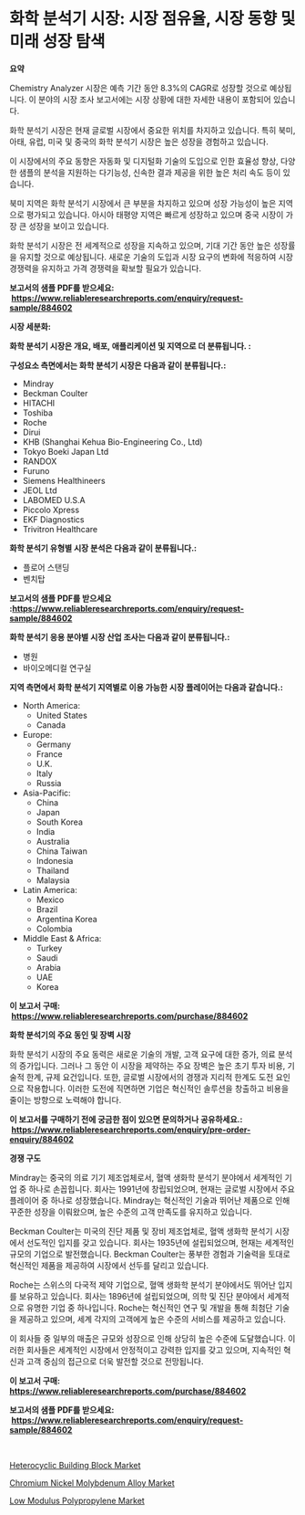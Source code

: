 <p><h1>화학 분석기 시장: 시장 점유율, 시장 동향 및 미래 성장 탐색</h1></p><p><strong>요약</strong></p>
<p><p>Chemistry Analyzer 시장은 예측 기간 동안 8.3%의 CAGR로 성장할 것으로 예상됩니다. 이 분야의 시장 조사 보고서에는 시장 상황에 대한 자세한 내용이 포함되어 있습니다. </p><p>화학 분석기 시장은 현재 글로벌 시장에서 중요한 위치를 차지하고 있습니다. 특히 북미, 아태, 유럽, 미국 및 중국의 화학 분석기 시장은 높은 성장을 경험하고 있습니다. </p><p>이 시장에서의 주요 동향은 자동화 및 디지털화 기술의 도입으로 인한 효율성 향상, 다양한 샘플의 분석을 지원하는 다기능성, 신속한 결과 제공을 위한 높은 처리 속도 등이 있습니다. </p><p>북미 지역은 화학 분석기 시장에서 큰 부분을 차지하고 있으며 성장 가능성이 높은 지역으로 평가되고 있습니다. 아시아 태평양 지역은 빠르게 성장하고 있으며 중국 시장이 가장 큰 성장을 보이고 있습니다. </p><p>화학 분석기 시장은 전 세계적으로 성장을 지속하고 있으며, 기대 기간 동안 높은 성장률을 유지할 것으로 예상됩니다. 새로운 기술의 도입과 시장 요구의 변화에 적응하여 시장 경쟁력을 유지하고 가격 경쟁력을 확보할 필요가 있습니다.</p></p>
<p><strong>보고서의 샘플 PDF를 받으세요: &nbsp;<a href="https://www.reliableresearchreports.com/enquiry/request-sample/884602">https://www.reliableresearchreports.com/enquiry/request-sample/884602</a></strong></p>
<p><strong>시장 세분화:</strong></p>
<p><strong> 화학 분석기 시장은 개요, 배포, 애플리케이션 및 지역으로 더 분류됩니다. :</strong></p>
<p><strong>구성요소 측면에서는 화학 분석기 시장은 다음과 같이 분류됩니다.:</strong></p>
<p><ul><li>Mindray</li><li>Beckman Coulter</li><li>HITACHI</li><li>Toshiba</li><li>Roche</li><li>Dirui</li><li>KHB (Shanghai Kehua Bio-Engineering Co., Ltd)</li><li>Tokyo Boeki Japan Ltd</li><li>RANDOX</li><li>Furuno</li><li>Siemens Healthineers</li><li>JEOL Ltd</li><li>LABOMED U.S.A</li><li>Piccolo Xpress</li><li>EKF Diagnostics</li><li>Trivitron Healthcare</li></ul></p>
<p><strong> 화학 분석기 유형별 시장 분석은 다음과 같이 분류됩니다.:</strong></p>
<p><ul><li>플로어 스탠딩</li><li>벤치탑</li></ul></p>
<p><strong>보고서의 샘플 PDF를 받으세요 :<a href="https://www.reliableresearchreports.com/enquiry/request-sample/884602">https://www.reliableresearchreports.com/enquiry/request-sample/884602</a></strong></p>
<p><strong> 화학 분석기 응용 분야별 시장 산업 조사는 다음과 같이 분류됩니다.:</strong></p>
<p><ul><li>병원</li><li>바이오메디컬 연구실</li></ul></p>
<p><strong>지역 측면에서 화학 분석기 지역별로 이용 가능한 시장 플레이어는 다음과 같습니다.:</strong></p>
<p><ul>
    <li>
        North America:
        <ul>
            <li>United States</li>
            <li>Canada</li>
        </ul>
    </li>
    <li>
        Europe:
        <ul>
            <li>Germany</li>
            <li>France</li>
            <li>U.K.</li>
            <li>Italy</li>
            <li>Russia</li>
        </ul>
    </li>
    <li>
        Asia-Pacific:
        <ul>
            <li>China</li>
            <li>Japan</li>
            <li>South Korea</li>
            <li>India</li>
            <li>Australia</li>
            <li>China Taiwan</li>
            <li>Indonesia</li>
            <li>Thailand</li>
            <li>Malaysia</li>
        </ul>
    </li>
    <li>
        Latin America:
        <ul>
            <li>Mexico</li>
            <li>Brazil</li>
            <li>Argentina Korea</li>
            <li>Colombia</li>
        </ul>
    </li>
    <li>
        Middle East & Africa:
        <ul>
            <li>Turkey</li>
            <li>Saudi</li>
            <li>Arabia</li>
            <li>UAE</li>
            <li>Korea</li>
        </ul>
    </li>
    </ul></p>
<p><strong>이 보고서 구매: &nbsp;<a href="https://www.reliableresearchreports.com/purchase/884602">https://www.reliableresearchreports.com/purchase/884602</a></strong></p>
<p><strong>화학 분석기의 주요 동인 및 장벽 시장</strong></p>
<p><p>화학 분석기 시장의 주요 동력은 새로운 기술의 개발, 고객 요구에 대한 증가, 의료 분석의 증가입니다. 그러나 그 동안 이 시장을 제약하는 주요 장벽은 높은 초기 투자 비용, 기술적 한계, 규제 요건입니다. 또한, 글로벌 시장에서의 경쟁과 지리적 한계도 도전 요인으로 작용합니다. 이러한 도전에 직면하면 기업은 혁신적인 솔루션을 창출하고 비용을 줄이는 방향으로 노력해야 합니다.</p></p>
<p><strong>이 보고서를 구매하기 전에 궁금한 점이 있으면 문의하거나 공유하세요.: &nbsp;<a href="https://www.reliableresearchreports.com/enquiry/pre-order-enquiry/884602">https://www.reliableresearchreports.com/enquiry/pre-order-enquiry/884602</a></strong></p>
<p><strong>경쟁 구도</strong></p>
<p><p>Mindray는 중국의 의료 기기 제조업체로서, 혈액 생화학 분석기 분야에서 세계적인 기업 중 하나로 손꼽힙니다. 회사는 1991년에 창립되었으며, 현재는 글로벌 시장에서 주요 플레이어 중 하나로 성장했습니다. Mindray는 혁신적인 기술과 뛰어난 제품으로 인해 꾸준한 성장을 이뤄왔으며, 높은 수준의 고객 만족도를 유지하고 있습니다.</p><p>Beckman Coulter는 미국의 진단 제품 및 장비 제조업체로, 혈액 생화학 분석기 시장에서 선도적인 입지를 갖고 있습니다. 회사는 1935년에 설립되었으며, 현재는 세계적인 규모의 기업으로 발전했습니다. Beckman Coulter는 풍부한 경험과 기술력을 토대로 혁신적인 제품을 제공하여 시장에서 선두를 달리고 있습니다.</p><p>Roche는 스위스의 다국적 제약 기업으로, 혈액 생화학 분석기 분야에서도 뛰어난 입지를 보유하고 있습니다. 회사는 1896년에 설립되었으며, 의학 및 진단 분야에서 세계적으로 유명한 기업 중 하나입니다. Roche는 혁신적인 연구 및 개발을 통해 최첨단 기술을 제공하고 있으며, 세계 각지의 고객에게 높은 수준의 서비스를 제공하고 있습니다.</p><p>이 회사들 중 일부의 매출은 규모와 성장으로 인해 상당히 높은 수준에 도달했습니다. 이러한 회사들은 세계적인 시장에서 안정적이고 강력한 입지를 갖고 있으며, 지속적인 혁신과 고객 중심의 접근으로 더욱 발전할 것으로 전망됩니다.</p></p>
<p><strong>이 보고서 구매: &nbsp; <a href="https://www.reliableresearchreports.com/purchase/884602">https://www.reliableresearchreports.com/purchase/884602</a></strong></p>
<p><strong>보고서의 샘플 PDF를 받으세요: &nbsp;<a href="https://www.reliableresearchreports.com/enquiry/request-sample/884602">https://www.reliableresearchreports.com/enquiry/request-sample/884602</a></strong><strong></strong></p>
<p>&nbsp;</p>
<p><p><a href="https://github.com/bobicer/Market-Research-Report-List-2/blob/main/heterocyclic-building-block-market.md">Heterocyclic Building Block Market</a></p><p><a href="https://github.com/timeliteaut/Market-Research-Report-List-1/blob/main/chromium-nickel-molybdenum-alloy-market.md">Chromium Nickel Molybdenum Alloy Market</a></p><p><a href="https://github.com/seekum/Market-Research-Report-List-1/blob/main/low-modulus-polypropylene-market.md">Low Modulus Polypropylene Market</a></p></p>